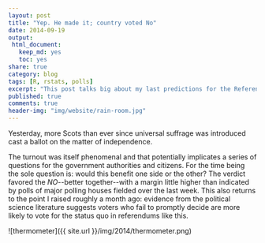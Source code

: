 ```yaml
---
layout: post
title: "Yep. He made it; country voted No" 
date: 2014-09-19
output:
 html_document: 
   keep_md: yes
   toc: yes
share: true
category: blog
tags: [R, rstats, polls]
excerpt: "This post talks big about my last predictions for the Referendum in Scotland."
published: true
comments: true
header-img: "img/website/rain-room.jpg"
---
```


Yesterday, more Scots than ever since universal suffrage was introduced cast a ballot on the matter of independence. 

The turnout was itself phenomenal and that potentially implicates  a series of questions for the government authorities and citizens. For the time being the sole question is: would this benefit one side or the other? The verdict favored the *NO*--better together--with a margin little higher than indicated by polls of major polling houses fielded over the last week. This also returns to the point I raised roughly a month ago: evidence from the political science literature suggests voters who fail to promptly decide are more likely to vote for the status quo in referendums like this.

![thermometer]({{ site.url }}/img/2014/thermometer.png)


